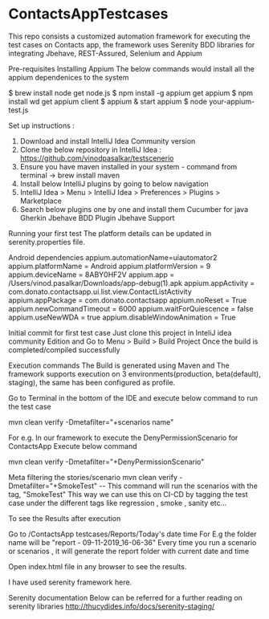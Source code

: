 # ContactsAppTestcases

This repo consists a customized automation framework for executing the test cases on Contacts app, the framework uses Serenity BDD libraries for integrating Jbehave, REST-Assured, Selenium and Appium

Pre-requisites
Installing Appium
The below commands would install all the appium dependenices to the system

$ brew install node       get node.js
$ npm install -g appium   get appium
$ npm install wd          get appium client
$ appium &                start appium
$ node your-appium-test.js

Set up instructions :

1. Download and install IntelliJ Idea Community version
2. Clone the below repository in IntelliJ Idea  : https://github.com/vinodpasalkar/testscenerio
3. Ensure you have maven installed in your system - command from terminal -> brew install maven
4. Install below IntelliJ plugins by going to below navigation
5. IntelliJ Idea > Menu > IntelliJ Idea > Preferences > Plugins > Marketplace
6. Search below plugins one by one and install them
 Cucumber for java
 Gherkin
 Jbehave BDD Plugin
 Jbehave Support

Running your first test
The platform details can be updated in serenity.properties file.

Android dependencies
appium.automationName=uiautomator2
appium.platformName = Android
appium.platformVersion = 9
appium.deviceName  = 8ABY0HF2V
appium.app =  /Users/vinod.pasalkar/Downloads/app-debug(1).apk
appium.appActivity = com.donato.contactsapp.ui.list.view.ContactListActivity
appium.appPackage = com.donato.contactsapp
appium.noReset = True
appium.newCommandTimeout = 6000
appium.waitForQuiescence = false
appium.useNewWDA = true
appium.disableWindowAnimation = True



Initial commit for first test case 
Just clone this project in InteliJ idea community Edition
and Go to Menu > Build > Build Project
Once the build is completed/compiled successfully

Execution commands
The Build is generated using Maven and The framework supports execution on 3 environments(production, beta(default), staging), the same has been configured as profile.

Go to Terminal in the bottom of the IDE and execute below command to run the test case

mvn clean verify -Dmetafilter="+scenarios name"

For e.g. 
In our framework to execute the DenyPermissionScenario for ContactsApp
Execute below command
 
mvn clean verify -Dmetafilter="+DenyPermissionScenario"
  
  
Meta filtering the stories/scenario
mvn clean verify -Dmetafilter="+SmokeTest" -- This command will run the scenarios with the tag, "SmokeTest"
This way we can use this on CI-CD by tagging the test case under the different tags like regression , smoke , sanity etc...


  
To see the Results after execution
  
Go to  /ContactsApp testcases/Reports/Today's date time For E.g the folder name will be "report - 09-11-2019_16-06-36"
Every time you run a scenario or scenarios , it will generate the report folder with current date and time
  
Open index.html file in any browser to see the results.
  
I have used serenity framework here.

Serenity documentation
Below can be referred for a further reading on serenity libraries http://thucydides.info/docs/serenity-staging/
